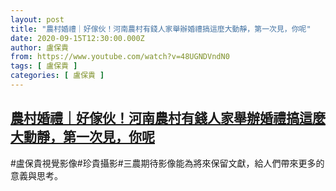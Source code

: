 ```yaml
---
layout: post
title: "農村婚禮｜好傢伙！河南農村有錢人家舉辦婚禮搞這麼大動靜，第一次見，你呢"
date: 2020-09-15T12:30:00.000Z
author: 盧保貴
from: https://www.youtube.com/watch?v=48UGNDVndN0
tags: [ 盧保貴 ]
categories: [ 盧保貴 ]
---
```

<!--1600173000000-->
[農村婚禮｜好傢伙！河南農村有錢人家舉辦婚禮搞這麼大動靜，第一次見，你呢](https://www.youtube.com/watch?v=48UGNDVndN0)
------

<div>
#盧保貴視覺影像#珍貴攝影#三農期待影像能為將來保留文獻，給人們帶來更多的意義與思考。
</div>
